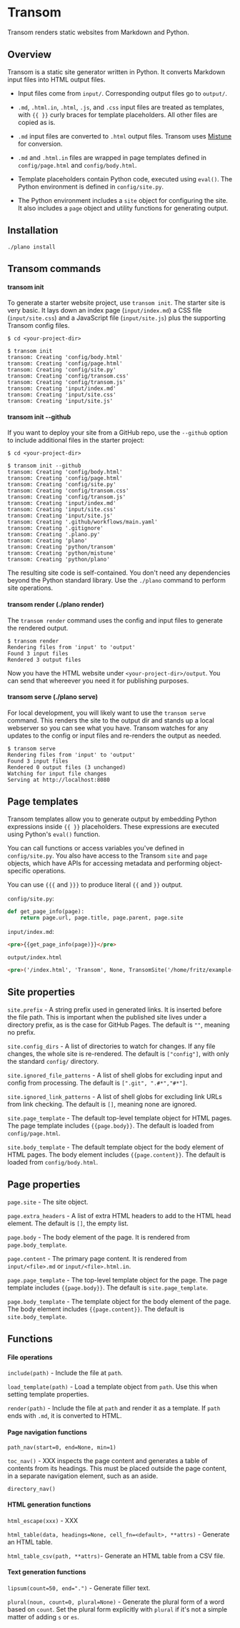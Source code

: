 # Transom

Transom renders static websites from Markdown and Python.

<!-- XXX Markdown conversion happens after templates are resolved, so
you can generate markdown in functions -->

## Overview

Transom is a static site generator written in Python.  It converts
Markdown input files into HTML output files.

- Input files come from `input/`.  Corresponding output files go to
  `output/`.

- `.md`, `.html.in`, `.html`, `.js`, and `.css` input files are
  treated as templates, with `{{ }}` curly braces for template
  placeholders.  All other files are copied as is.

- `.md` input files are converted to `.html` output files.  Transom
  uses [Mistune][mistune] for conversion.

- `.md` and `.html.in` files are wrapped in page templates defined in
  `config/page.html` and `config/body.html`.

- Template placeholders contain Python code, executed using `eval()`.
  The Python environment is defined in `config/site.py`.

- The Python environment includes a `site` object for configuring the
  site.  It also includes a `page` object and utility functions for
  generating output.

[mistune]: https://github.com/lepture/mistune

## Installation

~~~
./plano install
~~~

## Transom commands

#### transom init

To generate a starter website project, use `transom init`.  The
starter site is very basic.  It lays down an index page
(`input/index.md`) a CSS file (`input/site.css`) and a JavaScript file
(`input/site.js`) plus the supporting Transom config files.

~~~ console
$ cd <your-project-dir>

$ transom init
transom: Creating 'config/body.html'
transom: Creating 'config/page.html'
transom: Creating 'config/site.py'
transom: Creating 'config/transom.css'
transom: Creating 'config/transom.js'
transom: Creating 'input/index.md'
transom: Creating 'input/site.css'
transom: Creating 'input/site.js'
~~~

#### transom init --github

If you want to deploy your site from a GitHub repo, use the `--github`
option to include additional files in the starter project:

~~~ console
$ cd <your-project-dir>

$ transom init --github
transom: Creating 'config/body.html'
transom: Creating 'config/page.html'
transom: Creating 'config/site.py'
transom: Creating 'config/transom.css'
transom: Creating 'config/transom.js'
transom: Creating 'input/index.md'
transom: Creating 'input/site.css'
transom: Creating 'input/site.js'
transom: Creating '.github/workflows/main.yaml'
transom: Creating '.gitignore'
transom: Creating '.plano.py'
transom: Creating 'plano'
transom: Creating 'python/transom'
transom: Creating 'python/mistune'
transom: Creating 'python/plano'
~~~

The resulting site code is self-contained.  You don't need any
dependencies beyond the Python standard library.  Use the `./plano`
command to perform site operations.

<!-- How to set up GitHub Pages to use this -->

#### transom render (./plano render)

The `transom render` command uses the config and input files to
generate the rendered output.

~~~ console
$ transom render
Rendering files from 'input' to 'output'
Found 3 input files
Rendered 3 output files
~~~

Now you have the HTML website under `<your-project-dir>/output`.  You
can send that whereever you need it for publishing purposes.

#### transom serve (./plano serve)

For local development, you will likely want to use the `transom serve`
command.  This renders the site to the output dir and stands up a
local webserver so you can see what you have.  Transom watches for any
updates to the config or input files and re-renders the output as
needed.

~~~ console
$ transom serve
Rendering files from 'input' to 'output'
Found 3 input files
Rendered 0 output files (3 unchanged)
Watching for input file changes
Serving at http://localhost:8080
~~~

<!-- XXX Site checks for files and links -->

<!-- ## Page metadata -->
<!-- ## Using Plano project commands -->
<!-- ## Project commands -->
<!-- Once you have set up the project, you can use the `./plano` command in -->
<!-- the root of the project to perform project tasks.  It accepts a -->
<!-- subcommand.  Use `./plano --help` to list the available commands. -->

<!-- ## Site configuration -->

<!-- ## Page configuration (YAML header) -->

<!-- (./plano serve) -->
<!-- Explain plano, the command runner - think Make but Python-centric -->

<!-- ## The rendering process -->

## Page templates

<!-- XXX which files -->

<!-- XXX This is missing discussion of the page header -->

<!-- XXX The function return values can be strings or string generators (yield "somestring"). -->

Transom templates allow you to generate output by embedding Python
expressions inside `{{ }}` placeholders.  These expressions are
executed using Python's `eval()` function.

You can call functions or access variables you've defined in
`config/site.py`.  You also have access to the Transom `site` and
`page` objects, which have APIs for accessing metadata and performing
object-specific operations.

You can use `{{{` and `}}}` to produce literal `{{` and `}}` output.

`config/site.py`:

~~~ python
def get_page_info(page):
    return page.url, page.title, page.parent, page.site
~~~

`input/index.md`:

~~~ html
<pre>{{get_page_info(page)}}</pre>
~~~

`output/index.html`

~~~ html
<pre>('/index.html', 'Transom', None, TransomSite('/home/fritz/example-site'))</pre>
~~~

<!-- ## Site configuration -->

<!-- `config/site.py` -->

<!-- XXX Table with the other files under config/. -->

<!-- XXX All site properties and functions are available in page context as well -->

<!-- XXX paths are relative to the current dir when transom is run, which is the project_dir -->

## Site properties

`site.prefix` - A string prefix used in generated links.  It is
inserted before the file path.  This is important when the published
site lives under a directory prefix, as is the case for GitHub Pages.
The default is `""`, meaning no prefix.

`site.config_dirs` - A list of directories to watch for changes.  If
any file changes, the whole site is re-rendered.  The default is
`["config"]`, with only the standard `config/` directory.

`site.ignored_file_patterns` - A list of shell globs for excluding
input and config from processing.  The default is `[".git",
".#*","#*"]`.

`site.ignored_link_patterns` - A list of shell globs for excluding
link URLs from link checking.  The default is `[]`, meaning none are
ignored.

`site.page_template` - The default top-level template object for HTML
pages.  The page template includes `{{page.body}}`.  The default is
loaded from `config/page.html`.

`site.body_template` - The default template object for the body
element of HTML pages.  The body element includes `{{page.content}}`.
The default is loaded from `config/body.html`.

## Page properties

`page.site` - The site object.

`page.extra_headers` - A list of extra HTML headers to add to the HTML
head element.  The default is `[]`, the empty list.

`page.body` - The body element of the page.  It is rendered from
`page.body_template`.

`page.content` - The primary page content.  It is rendered from
`input/<file>.md` or `input/<file>.html.in`.

`page.page_template` - The top-level template object for the page.
The page template includes `{{page.body}}`.  The default is
`site.page_template`.

`page.body_template` - The template object for the body element of the
page.  The body element includes `{{page.content}}`.  The default is
`site.body_template`.

## Functions

#### File operations

`include(path)` - Include the file at `path`.

`load_template(path)` - Load a template object from `path`.  Use this
when setting template properties.

`render(path)` - Include the file at `path` and render it as a
template.  If `path` ends with `.md`, it is converted to HTML.

#### Page navigation functions

`path_nav(start=0, end=None, min=1)`

`toc_nav()` - XXX inspects the page content and generates a table
of contents from its headings.  This must be placed outside the page
content, in a separate navigation element, such as an aside.

`directory_nav()`

#### HTML generation functions

`html_escape(xxx)` - XXX

`html_table(data, headings=None, cell_fn=<default>, **attrs)` -
Generate an HTML table.

`html_table_csv(path, **attrs)`- Generate an HTML table from a CSV
file.

#### Text generation functions

`lipsum(count=50, end=".")` - Generate filler text.

`plural(noun, count=0, plural=None)` - Generate the plural form of a
word based on `count`.  Set the plural form explicitly with `plural`
if it's not a simple matter of adding `s` or `es`.
